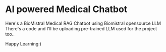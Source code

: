 # AI powered Medical Chatbot

Here's a BioMistral Medical RAG Chatbot using Biomistral opensource LLM
There's a code and I'll be uploading pre-trained LLM used for the project too..

Happy Learning:)
